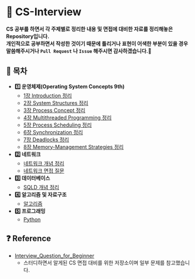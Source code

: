 # :memo: CS-Interview

__CS 공부를 하면서 각 주제별로 정리한 내용 및 면접에 대비한 자료를 정리해놓은 Repository입니다.   
개인적으로 공부하면서 작성한 것이기 때문에 틀리거나 표현이 어색한 부분이 있을 경우 말씀해주시거나 `Pull Request` 나 `Issue` 해주시면 감사하겠습니다.:bow:__   

## :bookmark_tabs: 목차   
  - __:one: 운영체제(Operating System Concepts 9th)__   
    - [1장 Introduction 정리](https://github.com/seongbeenkim/CS-Interview/blob/master/OS/Chapter1.%20Introduction.md)   
    - [2장 System Structures 정리](https://github.com/seongbeenkim/CS-Interview/blob/master/OS/Chapter2.%20System%20Structures.md)   
    - [3장 Process Concept 정리](https://github.com/seongbeenkim/CS-Interview/blob/master/OS/Chapter3.%20Process%20Concept.md)   
    - [4장 Multithreaded Programming 정리](https://github.com/seongbeenkim/CS-Interview/blob/master/OS/Chapter4.%20Multithreaded%20Programming.md)   
    - [5장 Process Scheduling 정리](https://github.com/seongbeenkim/CS-Interview/blob/master/OS/Chapter5.%20Process%20Scheduling.md)   
    - [6장 Synchronization 정리](https://github.com/seongbeenkim/CS-Interview/blob/master/OS/Chapter6.%20Synchronization.md)   
    - [7장 Deadlocks 정리](https://github.com/seongbeenkim/CS-Interview/blob/master/OS/Chapter7.%20Deadlocks.md)   
    - [8장 Memory-Management Strategies 정리](https://github.com/seongbeenkim/CS-Interview/blob/master/OS/Chapter8.%20Memory-Management%20Strategies.md)   
  - __:two: 네트워크__   
    - [네트워크 개념 정리](https://github.com/seongbeenkim/CS-Interview/tree/master/Network)   
    - [네트워크 면접 질문](https://github.com/seongbeenkim/CS-Interview/blob/master/Network/Network_Interview_Questions.md)    
  - __:three: 데이터베이스__   
    - [SQLD 개념 정리](https://github.com/seongbeenkim/CS-Interview/tree/master/Database)   
  - __:four: 알고리즘 및 자료구조__   
    - [알고리즘](https://github.com/seongbeenkim/CS-Interview/tree/master/Algorithm)
  - __:five: 프로그래밍__   
    - [Python](https://github.com/seongbeenkim/Python)    

## :question: Reference   
* [Interview_Question_for_Beginner](https://github.com/JaeYeopHan/Interview_Question_for_Beginner/)   
  - 스터디하면서 알게된 CS 면접 대비를 위한 저장소이며 일부 문제를 참고했습니다.     

